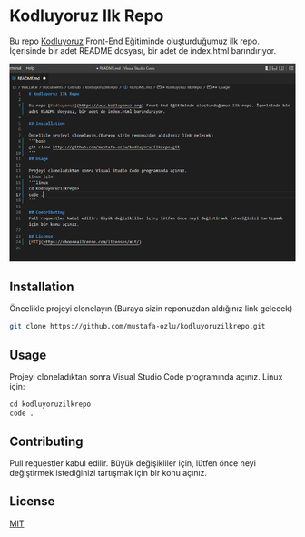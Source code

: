 # Kodluyoruz Ilk Repo

Bu repo [Kodluyoruz](https://www.kodluyoruz.org) Front-End Eğitiminde oluşturduğumuz ilk repo. İçerisinde bir adet README dosyası, bir adet de index.html barındırıyor.

![Kodluyoruz ilk repo!](https://github.com/mustafa-ozlu/kodluyoruzilkrepo/blob/main/ilkrepo.png "Kodluyoruz İlk repo")


## Installation

Öncelikle projeyi clonelayın.(Buraya sizin reponuzdan aldığınız link gelecek)
```bash
git clone https://github.com/mustafa-ozlu/kodluyoruzilkrepo.git
```
## Usage

Projeyi cloneladıktan sonra Visual Studio Code programında açınız.
Linux için:
```linux
cd kodluyoruzilkrepo
code .
```

## Contributing
Pull requestler kabul edilir. Büyük değişikliler için, lütfen önce neyi değiştirmek istediğinizi tartışmak için bir konu açınız.

## License
[MIT](https://choosealicense.com/licenses/mit/)
